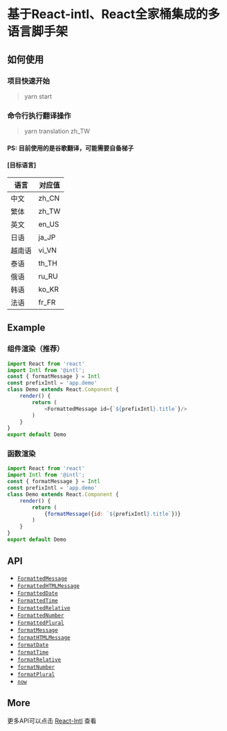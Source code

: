 
# 基于React-intl、React全家桶集成的多语言脚手架

## 如何使用

### 项目快速开始

<blockquote>
  yarn start
</blockquote>

### 命令行执行翻译操作

>yarn translation zh_TW

#### PS: 目前使用的是谷歌翻译，可能需要自备梯子

#### [目标语言]
| 语言 | 对应值 |
| ------ | ------ |
| 中文 | zh_CN |
| 繁体 | zh_TW |
| 英文 | en_US |
| 日语 | ja_JP |
| 越南语 | vi_VN |
| 泰语 | th_TH |
| 俄语 | ru_RU |
| 韩语 | ko_KR |
| 法语 | fr_FR |

## Example
### 组件渲染（推荐）
```js
import React from 'react'
import Intl from '@intl';
const { formatMessage } = Intl
const prefixIntl = 'app.demo'
class Demo extends React.Component {
	render() {
		return (
			<FormattedMessage id={`${prefixIntl}.title`}/>
		)
	}
}
export default Demo
```

### 函数渲染
```js
import React from 'react'
import Intl from '@intl';
const { formatMessage } = Intl
const prefixIntl = 'app.demo'
class Demo extends React.Component {
	render() {
		return (
			{formatMessage({id: `${prefixIntl}.title`})}
		)
	}
}
export default Demo
```


## API
* [`FormattedMessage`](//github.com/yahoo/react-intl/wiki/API#formatmessage)
* [`FormattedHTMLMessage`](//github.com/yahoo/react-intl/wiki/API#formatmessage)
* [`FormattedDate`](//github.com/yahoo/react-intl/wiki/API#formatmessage)
* [`FormattedTime`](//github.com/yahoo/react-intl/wiki/API#formatmessage)
* [`FormattedRelative`](//github.com/yahoo/react-intl/wiki/API#formatmessage)
* [`FormattedNumber`](//github.com/yahoo/react-intl/wiki/API#formatmessage)
* [`FormattedPlural`](//github.com/yahoo/react-intl/wiki/API#formatmessage)
* [`formatMessage`](//github.com/yahoo/react-intl/wiki/API#formatmessage)
* [`formatHTMLMessage`](//github.com/yahoo/react-intl/wiki/API#formatmessage)
* [`formatDate`](//github.com/yahoo/react-intl/wiki/API#formatmessage)
* [`formatTime`](//github.com/yahoo/react-intl/wiki/API#formatmessage)
* [`formatRelative`](//github.com/yahoo/react-intl/wiki/API#formatmessage)
* [`formatNumber`](//github.com/yahoo/react-intl/wiki/API#formatmessage)
* [`formatPlural`](//github.com/yahoo/react-intl/wiki/API#formatmessage)
* [`now`](//github.com/yahoo/react-intl/wiki/API#formatmessage)

## More
更多API可以点击 [React-Intl](//github.com/yahoo/react-intl) 查看

##